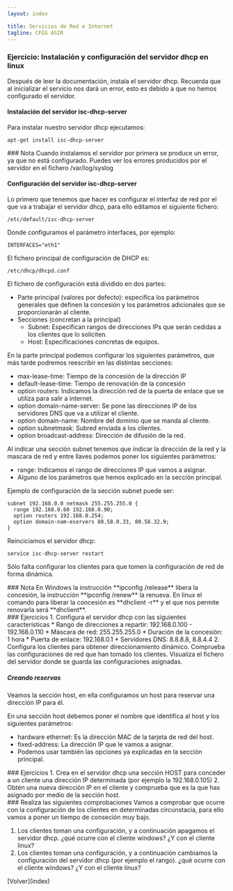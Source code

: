```yaml
---
layout: index

title: Servicios de Red e Internet
tagline: CFGS ASIR
---
```

### Ejercicio: Instalación y configuración del servidor dhcp en linux

Después de leer la documentación, instala el servidor dhcp. Recuerda que al inicializar el servicio nos dará un error, esto es debido a que no hemos configurado el servidor.

#### Instalación del servidor isc-dhcp-server

Para instalar nuestro servidor dhcp ejecutamos:

	apt-get install isc-dhcp-server

<div class='nota' markdown='1'>
### Nota
Cuando instalamos el servidor por primera se produce un error, ya que no está configurado. Puedes ver los errores producidos por el servidor en el fichero /var/log/syslog
</div>

#### Configuración del servidor isc-dhcp-server

Lo primero que tenemos que hacer es configurar el interfaz de red por el que va a trabajar el servidor dhcp, para ello editamos el siguiente fichero:

	/etc/default/isc-dhcp-server

Donde configuramos el parámetro interfaces, por ejemplo:
	
	INTERFACES="eth1"
 
El fichero principal de configuración de DHCP es:

	/etc/dhcp/dhcpd.conf

El fichero de configuración está dividido en dos partes:

* Parte principal (valores por defecto): especifica los parámetros generales que definen la concesión y los parámetros adicionales que se proporcionarán al cliente.
* Secciones (concretan a la principal)
     * Subnet: Especifican rangos de direcciones IPs que serán cedidas a los clientes que lo soliciten.
     * Host: Especificaciones concretas de equipos.

En la parte principal podemos configurar los siguientes parámetros, que más tarde podremos reescribir en las distintas secciones:


* max-lease-time: Tiempo de la concesión de la dirección IP
* default-lease-time: Tiempo de renovación de la concesión
* option routers: Indicamos la dirección red de la puerta de enlace que se utiliza para salir a internet.
* option domain-name-server: Se pone las direcciones IP de los servidores DNS que va a utilizar el cliente.
* option domain­-name: Nombre del dominio que se manda al cliente.
* option subnet­mask: Subred enviada a los clientes.
* option broadcast-­address: Dirección de difusión de la red.

Al indicar una sección subnet tenemos que indicar la dirección de la red y la mascara de red y entre llaves podemos poner los siguientes parámetros:

* range: Indicamos el rango de direcciones IP que vamos a asignar.
* Alguno de los parámetros que hemos explicado en la sección principal.

Ejemplo de configuración de la sección subnet puede ser:

	subnet 192.168.0.0 netmask 255.255.255.0 {
	  range 192.168.0.60 192.168.0.90;
	  option routers 192.168.0.254;
	  option domain-­nam-e­servers 80.58.0.33, 80.58.32.9;
	}
	
Reinciciamos el servidor dhcp:

	service isc-dhcp-server restart

Sólo falta configurar los clientes para que tomen la configuración de red de forma dinámica.

<div class='nota' markdown='1'>
### Nota
En Windows la instrucción **ipconfig /release** libera la concesión, la instrucción **ipconfig /renew** la renueva. En linux el comando para liberar la concesión es **dhclient -r** y el que nos permite renovarla será **dhclient**.
</div>

<div class='ejercicios' markdown='1'>
### Ejercicios 
1. Configura el servidor dhcp con las siguientes características
 * Rango de direcciones a repartir: 192.168.0.100 - 192.168.0.110 
 * Máscara de red: 255.255.255.0
 * Duración de la concesión: 1 hora
 * Puerta de enlace: 192.168.0.1
 * Servidores DNS: 8.8.8.8, 8.8.4.4
2. Configura los clientes para obtener direccionamiento dinámico. Comprueba las configuraciones de red que han tomado los clientes. Visualiza el fichero del servidor donde se guarda las configuraciones asignadas.

</div>

##### Creando reservas

Veamos la sección host, en ella configuramos un host para reservar una dirección IP para él.

En una sección host debemos poner el nombre que identifica al host y los siguientes parámetros:
* hardware ethernet: Es la dirección MAC de la tarjeta de red del host.
* fixed-address: La dirección IP que le vamos a asignar. 
* Podemos usar también las opciones ya explicadas en la sección principal.

<div class='ejercicios' markdown='1'>
### Ejercicios 
1. Crea en el servidor dhcp una sección HOST para conceder a un cliente una dirección IP determinada (por ejemplo la 192.168.0.105)
2. Obtén una nueva dirección IP en el cliente y comprueba que es la que has asignado por medio de la sección host.
</div>

<div class='ejercicios' markdown='1'>
### Realiza las siguientes comprobaciones
Vamos a comprobar que ocurre con la configuración de los clientes en determinadas circunstacia, para ello vamos a poner un tiempo de conseción muy bajo.

1. Los clientes toman una configuración, y a continuación apagamos el servidor dhcp. ¿qué ocurre con el cliente windows? ¿Y con el cliente linux?
2. Los clientes toman una configuración, y a continuación cambiamos la configuración del servidor dhcp (por ejemplo el rango). ¿qué ocurre con el cliente windows? ¿Y con el cliente linux?

</div>
[Volver](index)

